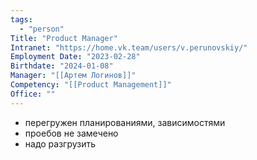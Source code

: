 ```yaml
---
tags:
  - "person"
Title: "Product Manager"
Intranet: "https://home.vk.team/users/v.perunovskiy/"
Employment Date: "2023-02-28"
Birthdate: "2024-01-08"
Manager: "[[Артем Логинов]]"
Competency: "[[Product Management]]"
Office: ""
---
```

- перегружен планированиями, зависимостями
- проебов не замечено
- надо разгрузить